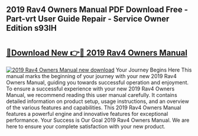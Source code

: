 ## 2019 Rav4 Owners Manual PDF Download Free - Part-vrt User Guide Repair - Service Owner Edition s93lH

# <h2><a href="http://bc37752.oget.top/?id=2019+Rav4+Owners+Manual">🔗Download New 👉🔴 2019 Rav4 Owners Manual</a></h2>

[![2019 Rav4 Owners Manual new download](https://i.imgur.com/5g1atiW.png)](http://bc37752.oget.top/?id=2019+Rav4+Owners+Manual)
Your Journey Begins Here This manual marks the beginning of your journey with your new 2019 Rav4 Owners Manual, guiding you towards successful operation and enjoyment. To ensure a successful experience with your new 2019 Rav4 Owners Manual, we recommend reading this user manual carefully. It contains detailed information on product setup, usage instructions, and an overview of the various features and capabilities. This 2019 Rav4 Owners Manual features a powerful engine and innovative features for exceptional performance. Your Success is Our Goal 2019 Rav4 Owners Manual. We are here to ensure your complete satisfaction with your new product.
